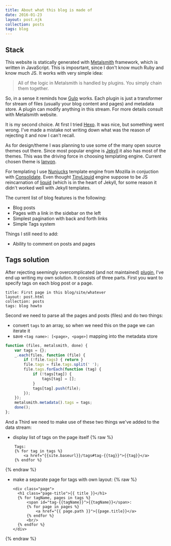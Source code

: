 ```yaml
---
title: About what this blog is made of
date: 2016-01-23
layout: post.njk
collection: posts
tags: blog
---
```


Stack
---

This website is statically generated with [Metalsmith](https://metalsmith.io/) framework, which is written in JavaScript. This is imposrtant, since I don't know much Ruby and know much JS. It works with very simple idea:

> All of the logic in Metalsmith is handled by plugins. You simply chain them together.

So, in a sense it reminds how [Gulp](http://gulpjs.com/) works. Each plugin is just a transformer for stream of files (usually your blog content and pages) and metadata store. A plugin can modify anything in this stream. For more details consult with Metalsmith website.

It is my second choice. At first I tried [Hexo](https://hexo.io/). It was nice, but something went wrong. I've made a mistake not writing down what was the reason of rejecting it and now I can't recall.

As for design/theme I was planning to use some of the many open source themes out there. Since most popular engine is [Jekyll](https://jekyllrb.com/) it also has most of the themes. This was the driving force in choosing templating engine. Current chosen theme is [lanyon](http://lanyon.getpoole.com/).

For templating I use [Nunjucks](http://mozilla.github.io/nunjucks/) template engine from Mozilla in conjuction with [Consolidate](https://github.com/tj/consolidate.js/). Even thought [TinyLiquid](https://github.com/leizongmin/tinyliquid) engine suppose to be JS reincarnation of [liquid](http://liquidmarkup.org/) (which is in the heart of Jekyll, for some reason it didn't worked well with Jekyll templates.

The current list of blog features is the following:

-   Blog posts
-   Pages with a link in the sidebar on the left
-   Simplest pagination with back and forth links
-   Simple Tags system

Things I still need to add:

-   Ability to comment on posts and pages

Tags solution
-------------

After rejecting seemingly overcomplicated (and not maintained) [plugin](https://github.com/totocaster/metalsmith-tags), I've end up writing my own solution. It consists of three parts. First you want to specify tags on each blog post or a page.

```
title: First page in this blog/site/whatever
layout: post.html
collection: posts
tags: blog howto

```

Second we need to parse all the pages and posts (files) and do two things:

-   convert `tags` to an array, so when we need this on the page we can iterate it
-   save `<tag name>: [<page>, <page>]` mapping into the metadata store

```js
function (files, metalsmith, done) {
    var tags = {};
    _.each(files, function (file) {
        if (!file.tags) { return }
        file.tags = file.tags.split(' ');
        file.tags.forEach(function (tag) {
            if (!tags[tag]) {
                tags[tag] = [];
            }
            tags[tag].push(file);
        });
    });
    metalsmith.metadata().tags = tags;
    done();
};

```

And a Third we need to make use of these two things we've added to the data stream:

-   display list of tags on the page itself
{% raw %}
```twig
    Tags:
    {% for tag in tags %}
        <a href="{{site.baseurl}}/tags#tag-{{tag}}">{{tag}}</a>
    {% endfor %}
```
{% endraw %}

-   make a separate page for tags with own layout:
{% raw %}
    ```twig
    <div class="page">
      <h1 class="page-title">{{ title }}</h1>
      {% for tagName, pages in tags %}
          <span id="tag-{{tagName}}">{{tagName}}</span>:
          {% for page in pages %}
              <a href="{{ page.path }}">{{page.title}}</a>
          {% endfor %}
          <br/>
      {% endfor %}
    </div>
    ```
{% endraw %}

